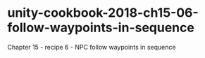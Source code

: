 # unity-cookbook-2018-ch15-06-follow-waypoints-in-sequence
Chapter 15 - recipe 6 - NPC follow waypoints in sequence
